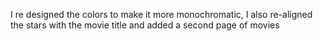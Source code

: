 I re designed the colors to make it more monochromatic, I also re-aligned the stars with the movie title and added a second page of movies 
